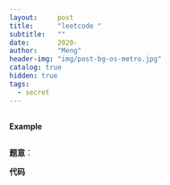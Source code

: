 ```yaml
---
layout:     post
title:      "leetcode "
subtitle:   ""
date:       2020-
author:     "Meng"
header-img: "img/post-bg-os-metro.jpg"
catalog: true
hidden: true
tags:
  - secret
---
```


##

**Example**

```
```

**题意**：

**代码**
```

```
